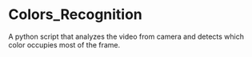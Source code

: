 # Colors_Recognition
A python script that analyzes the video from camera and detects which color occupies most of the frame. 
